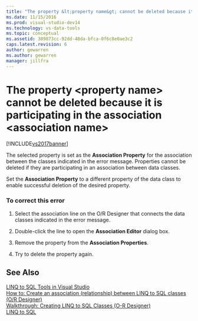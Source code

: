 ```yaml
---
title: "The property &lt;property name&gt; cannot be deleted because it is participating in the association &lt;association name&gt; | Microsoft Docs"
ms.date: 11/15/2016
ms.prod: visual-studio-dev14
ms.technology: vs-data-tools
ms.topic: conceptual
ms.assetid: 389873cc-92dd-48da-bfca-0f6c8e0ae3c2
caps.latest.revision: 6
author: gewarren
ms.author: gewarren
manager: jillfra
---
```

# The property &lt;property name&gt; cannot be deleted because it is participating in the association &lt;association name&gt;
[!INCLUDE[vs2017banner](../includes/vs2017banner.md)]

The selected property is set as the **Association Property** for the association between the classes indicated in the error message. Properties cannot be deleted if they are participating in an association between data classes.  
  
 Set the **Association Property** to a different property of the data class to enable successful deletion of the desired property.  
  
### To correct this error  
  
1.  Select the association line on the O/R Designer that connects the data classes indicated in the error message.  
  
2.  Double-click the line to open the **Association Editor** dialog box.  
  
3.  Remove the property from the **Association Properties**.  
  
4.  Try to delete the property again.  
  
## See Also  
 [LINQ to SQL Tools in Visual Studio](../data-tools/linq-to-sql-tools-in-visual-studio2.md)   
 [How to: Create an association (relationship) between LINQ to SQL classes (O/R Designer)](../data-tools/how-to-create-an-association-relationship-between-linq-to-sql-classes-o-r-designer.md)   
 [Walkthrough: Creating LINQ to SQL Classes (O-R Designer)](http://msdn.microsoft.com/library/35aad4a4-2e8a-46e2-ae09-5fbfd333c233)   
 [LINQ to SQL](http://msdn.microsoft.com/library/73d13345-eece-471a-af40-4cc7a2f11655)
